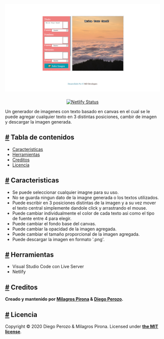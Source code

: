<h1 align="center">
  <a href="https://write-your-card.netlify.app" aria-hidden="true"><img src="https://raw.githubusercontent.com/MD-Developers/card-generator/main/img/thumbail.png" alt="Write-Your-Card" width="1200" /></a>
</h1>

<div align="center">

[![Netlify Status](https://api.netlify.com/api/v1/badges/325474c0-b3ba-4765-a455-b94149af8ea5/deploy-status)](https://app.netlify.com/sites/write-your-card/deploys)

</div>

Un generador de imagenes con texto basado en canvas en el cual se le puede agregar cualquier texto en 3 distintas posiciones, cambir de imagen y descargar la imagen generada.

<h2><a id="tabla-de-contenido" href="#tabla-de-contenido" aria-hidden="true">#</a> Tabla de contenidos</h2>

- [Caracteristicas](#features)
- [Herramientas](#tools)
- [Creditos](#credits)
- [Licencia](#licencia)

<h2><a id="features" href="#features" aria-hidden="true">#</a> Caracteristicas</h2>

- Se puede seleccionar cualquier imagne para su uso.
- No se guarda ningun dato de la imagne generada o los textos utilizados.
- Puede escribir en 3 posiciones distintas de la imagen y a su vez mover el texto central simplemente dandole click y arrastrando el mouse.
- Puede cambiar individualmente el color de cada texto asi como el tipo de fuente entre 4 para elegir.
- Puede cambiar el fondo base del canvas.
- Puede cambiar la opacidad de la imagen agregada.
- Puede cambiar el tamaño proporcional de la imagen agregada.
- Puede descargar la imagen en formato '.png'.

<h2><a id="tools" href="#tools" aria-hidden="true">#</a> Herramientas</h2>

- Visual Studio Code con Live Server
- Netlify

<h2><a id="credits" href="#credits" aria-hidden="true">#</a> Creditos</h2>

**Creado y mantenido por [Milagros Pirona](https://github.com/MilagrosPirona) & [Diego Perozo](https://github.com/DiegoPerozo).**

<h2><a id="licencia" href="#licencia" aria-hidden="true">#</a> Licencia</h2>

Copyright &copy; 2020 Diego Perozo & Milagros Pirona. 
Licensed under **[the MIT license](LICENSE.md)**.
